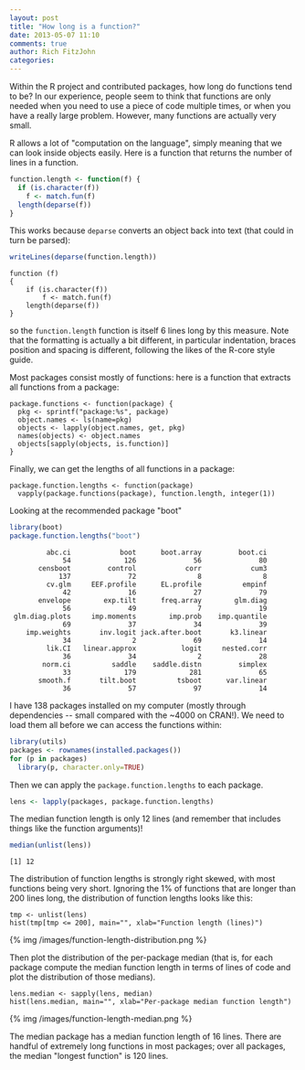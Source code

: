 ```yaml
---
layout: post
title: "How long is a function?"
date: 2013-05-07 11:10
comments: true
author: Rich FitzJohn
categories: 
---
```


Within the R project and contributed packages, how long do functions
tend to be?  In our experience, people seem to think that functions
are only needed when you need to use a piece of code multiple times,
or when you have a really large problem.  However, many functions are
actually very small.

<!-- more -->

R allows a lot of "computation on the language", simply meaning that
we can look inside objects easily.  Here is a function that returns
the number of lines in a function.

```r
function.length <- function(f) {
  if (is.character(f))
    f <- match.fun(f)
  length(deparse(f))
}
```

This works because `deparse` converts an object back into text (that
could in turn be parsed):

```r
writeLines(deparse(function.length))
```

```plain
function (f) 
{
    if (is.character(f)) 
        f <- match.fun(f)
    length(deparse(f))
}
```

so the `function.length` function is itself 6 lines long by this
measure.  Note that the formatting is actually a bit different, in
particular indentation, braces position and spacing is different,
following the likes of the R-core style guide.

Most packages consist mostly of functions: here is a function that
extracts all functions from a package:

```
package.functions <- function(package) {
  pkg <- sprintf("package:%s", package)
  object.names <- ls(name=pkg)
  objects <- lapply(object.names, get, pkg)
  names(objects) <- object.names
  objects[sapply(objects, is.function)]
}
```

Finally, we can get the lengths of all functions in a package:

```
package.function.lengths <- function(package)
  vapply(package.functions(package), function.length, integer(1))
```

Looking at the recommended package "boot"

```r
library(boot)
package.function.lengths("boot")
```

```plain
         abc.ci            boot      boot.array         boot.ci 
             54             126              56              80 
       censboot         control            corr            cum3 
            137              72               8               8 
         cv.glm     EEF.profile      EL.profile          empinf 
             42              16              27              79 
       envelope        exp.tilt      freq.array        glm.diag 
             56              49               7              19 
 glm.diag.plots     imp.moments        imp.prob    imp.quantile 
             69              37              34              39 
    imp.weights       inv.logit jack.after.boot       k3.linear 
             34               2              69              14 
         lik.CI   linear.approx           logit     nested.corr 
             36              34               2              28 
        norm.ci          saddle    saddle.distn         simplex 
             33             179             281              65 
       smooth.f       tilt.boot          tsboot      var.linear 
             36              57              97              14 
```

I have 138 packages installed on my computer (mostly through
dependencies -- small compared with the ~4000 on CRAN!).  We need to
load them all before we can access the functions within:

```r
library(utils)
packages <- rownames(installed.packages())
for (p in packages)
  library(p, character.only=TRUE)
```

Then we can apply the `package.function.lengths` to each package.

```r
lens <- lapply(packages, package.function.lengths)
```

The median function length is only 12 lines (and remember that
includes things like the function arguments)!

```r
median(unlist(lens))
```

```plain
[1] 12
```

The distribution of function lengths is strongly right skewed, with
most functions being very short.  Ignoring the 1% of functions that
are longer than 200 lines long, the distribution of function lengths
looks like this:

```
tmp <- unlist(lens)
hist(tmp[tmp <= 200], main="", xlab="Function length (lines)")
```

{% img /images/function-length-distribution.png %}

Then plot the distribution of the per-package median (that is, for
each package compute the median function length in terms of lines of
code and plot the distribution of those medians).

```
lens.median <- sapply(lens, median)
hist(lens.median, main="", xlab="Per-package median function length")
```

{% img /images/function-length-median.png %}

The median package has a median function length of 16 lines.  There
are handful of extremely long functions in most packages; over all
packages, the median "longest function" is 120 lines.
